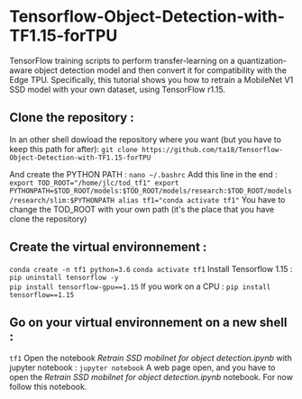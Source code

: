 # Tensorflow-Object-Detection-with-TF1.15-forTPU
TensorFlow training scripts to perform transfer-learning on a quantization-aware object detection model and then convert it for compatibility with the Edge TPU. Specifically, this tutorial shows you how to retrain a MobileNet V1 SSD model with your own dataset, using TensorFlow r1.15.

## Clone the repository :
In an other shell dowload the repository where you want (but you have to keep this path for after):
`git clone https://github.com/ta18/Tensorflow-Object-Detection-with-TF1.15-forTPU`

And create the PYTHON PATH : 
`nano ~/.bashrc`
Add this line in the end : 
`export TOD_ROOT="/home/jlc/tod_tf1"
export PYTHONPATH=$TOD_ROOT/models:$TOD_ROOT/models/research:$TOD_ROOT/models/research/slim:$PYTHONPATH
alias tf1="conda activate tf1"`
You have to change the TOD_ROOT with your own path (it's the place that you have clone the repository)

## Create the virtual environnement : 
`conda create -n tf1 python=3.6`
`conda activate tf1`
Install Tensorflow 1.15 : 
`pip uninstall tensorflow -y`  
`pip install tensorflow-gpu==1.15`
If you work on a CPU : 
`pip install tensorflow==1.15`   

## Go on your virtual environnement on a new shell : 
`tf1`
Open the notebook *Retrain SSD mobilnet for object detection.ipynb* with jupyter notebook : 
`jupyter notebook`
A web page open, and you have to open the *Retrain SSD mobilnet for object detection.ipynb* notebook.
For now follow this notebook. 
